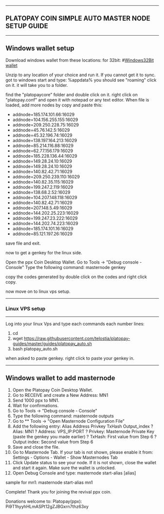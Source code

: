 ----------------------------------------------------
PLATOPAY COIN SIMPLE AUTO MASTER NODE SETUP GUIDE 
----------------------------------------------------

-----------------------------
Windows wallet setup
-----------------------------

Download windows wallet from these locations:
for 32bit: 
#[Windows32Bit wallet](https://github.com/telostia/Platopay-guides/raw/master/wallet/windows/wallet.zip)

Unzip to any location of your choice and run it. If you cannot get it to sync. got to windows start and type:
%appdata% 
you should see "roaming" click on it. it will take you to a folder.

find the "platopaycore" folder and double click on it.
right click on "platopay.conf" and open it with notepad or any text editor.
When file is loaded, add more nodes by copy and paste this:

* addnode=185.174.101.66:16029
* addnode=104.156.255.155:16029
* addnode=209.250.228.75:16029
* addnode=45.76.142.5:16029
* addnode=45.32.196.74:16029
* addnode=138.197.164.213:16029
* addnode=85.214.116.88:16029
* addnode=62.77.156.179:16029
* addnode=185.228.136.44:16029
* addnode=149.28.24.10:16029
* addnode=149.28.24.10:16029
* addnode=140.82.42.71:16029
* addnode=209.250.239.110:16029
* addnode=140.82.35.115:16029
* addnode=199.247.2.119:16029
* addnode=138.68.2.52:16029
* addnode=104.207.148.118:16029
* addnode=140.82.42.71:16029
* addnode=207.148.5.49:16029
* addnode=144.202.25.223:16029
* addnode=199.247.23.222:16029
* addnode=144.202.74.223:16029
* addnode=185.174.101.16:16029
* addnode=85.121.197.26:16029

save file and exit.

now to get a genkey for the linux side.

Open the ppx Coin Desktop Wallet. 
Go to Tools -> "Debug console - Console" 
Type the following command: masternode genkey

copy the codes generated by double click on the codes and right click copy.

now move on to linux vps setup.

-----------------------
### Linux VPS setup
----------------------
Log into your linux Vps and type each commands each number lines:

1. cd
2. wget https://raw.githubusercontent.com/telostia/platopay-guides/master/guides/platopay_auto.sh
3. bash platopay_auto.sh 

when asked to paste genkey. right click to paste your genkey in.



---------------------------------
Windows wallet to add masternode 
---------------------------------

1.   Open the Platopay Coin Desktop Wallet. 
2.   Go to RECEIVE and create a New Address: MN1 
3.   Send 1000 ppx to MN1. 
4.   Wait for confirmations. 
5.   Go to Tools -> "Debug console - Console" 
6.   Type the following command: masternode outputs 
7.   Go to ** Tools -> "Open Masternode Configuration File" 
8.   Add the following entry: 
Alias Address Privkey TxHash Output_index 
?  Alias: MN1 
?  Address: VPS_IP:PORT 
?  Privkey: Masternode Private Key (paste the genkey you made earlier)
?  TxHash: First value from Step 6 
?  Output index: Second value from Step 6 
9.   Save and close the file. 
10.   Go to Masternode Tab. If your tab is not shown, please enable it 
from: Settings - Options - Wallet - Show Masternodes Tab 
11.   Click Update status to see your node. If it is not shown, close the wallet and 
start it again. Make sure the wallet is unlocked. 
12.   Open Debug Console and type: 
masternode start-alias [alias] 

sample for mn1:
masternode start-alias mn1

Complete! Thank you for joining the revival ppx coin.

Donations welcome to:
Platopay(ppx): Pi9T1hyyhHLmASPt12gZJBGxrn7thz63xy

 